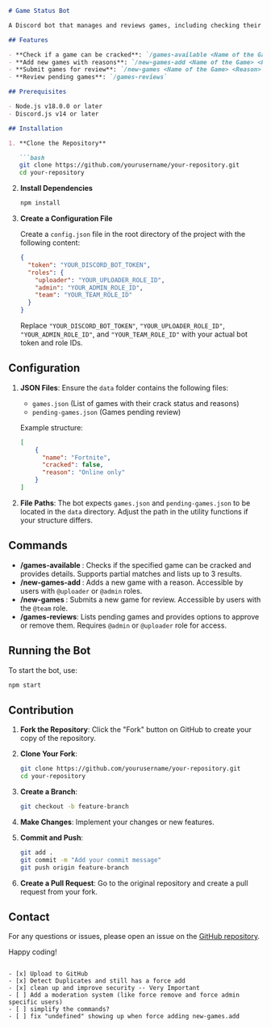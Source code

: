 ```markdown
# Game Status Bot

A Discord bot that manages and reviews games, including checking their crack status, adding new games, and reviewing pending submissions. This bot utilizes Discord.js v14 and provides functionality for role-based access control and interactive command handling.

## Features

- **Check if a game can be cracked**: `/games-available <Name of the Game>`
- **Add new games with reasons**: `/new-games-add <Name of the Game> <Reason>`
- **Submit games for review**: `/new-games <Name of the Game> <Reason>`
- **Review pending games**: `/games-reviews`

## Prerequisites

- Node.js v18.0.0 or later
- Discord.js v14 or later

## Installation

1. **Clone the Repository**

   ```bash
   git clone https://github.com/yourusername/your-repository.git
   cd your-repository
   ```

2. **Install Dependencies**

   ```bash
   npm install
   ```

3. **Create a Configuration File**

   Create a `config.json` file in the root directory of the project with the following content:

   ```json
   {
     "token": "YOUR_DISCORD_BOT_TOKEN",
     "roles": {
       "uploader": "YOUR_UPLOADER_ROLE_ID",
       "admin": "YOUR_ADMIN_ROLE_ID",
       "team": "YOUR_TEAM_ROLE_ID"
     }
   }
   ```

   Replace `"YOUR_DISCORD_BOT_TOKEN"`, `"YOUR_UPLOADER_ROLE_ID"`, `"YOUR_ADMIN_ROLE_ID"`, and `"YOUR_TEAM_ROLE_ID"` with your actual bot token and role IDs.

## Configuration

1. **JSON Files**: Ensure the `data` folder contains the following files:
   - `games.json` (List of games with their crack status and reasons)
   - `pending-games.json` (Games pending review)

   Example structure:

   ```json
   [
       {
         "name": "Fortnite",
         "cracked": false,
         "reason": "Online only"
       }
   ]
   ```

2. **File Paths**: The bot expects `games.json` and `pending-games.json` to be located in the `data` directory. Adjust the path in the utility functions if your structure differs.

## Commands

- **/games-available <Name of the Game>**: Checks if the specified game can be cracked and provides details. Supports partial matches and lists up to 3 results.
- **/new-games-add <Name of the Game> <Reason>**: Adds a new game with a reason. Accessible by users with `@uploader` or `@admin` roles.
- **/new-games <Name of the Game> <Reason>**: Submits a new game for review. Accessible by users with the `@team` role.
- **/games-reviews**: Lists pending games and provides options to approve or remove them. Requires `@admin` or `@uploader` role for access.

## Running the Bot

To start the bot, use:

```bash
npm start
```

## Contribution

1. **Fork the Repository**: Click the "Fork" button on GitHub to create your copy of the repository.
2. **Clone Your Fork**:

   ```bash
   git clone https://github.com/yourusername/your-repository.git
   cd your-repository
   ```

3. **Create a Branch**:

   ```bash
   git checkout -b feature-branch
   ```

4. **Make Changes**: Implement your changes or new features.
5. **Commit and Push**:

   ```bash
   git add .
   git commit -m "Add your commit message"
   git push origin feature-branch
   ```

6. **Create a Pull Request**: Go to the original repository and create a pull request from your fork.

## Contact

For any questions or issues, please open an issue on the [GitHub repository](https://github.com/yourusername/your-repository/issues).

Happy coding!

```

- [x] Upload to GitHub
- [x] Detect Duplicates and still has a force add
- [x] clean up and improve security -- Very Important
- [ ] Add a moderation system (like force remove and force admin specific users)
- [ ] simplify the commands?
- [ ] fix "undefined" showing up when force adding new-games.add
